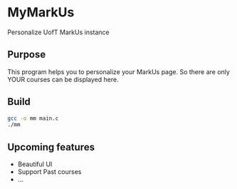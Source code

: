 # MyMarkUs
Personalize UofT MarkUs instance

## Purpose
This program helps you to personalize your MarkUs page. So there are only YOUR courses can be displayed here.

## Build
```bash
gcc -o mm main.c
./mm
```

## Upcoming features
- Beautiful UI
- Support Past courses
- ...
